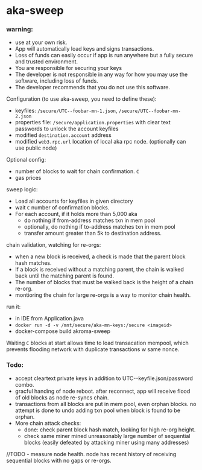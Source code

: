 # aka-sweep

### warning:
 - use at your own risk.  
 - App will automatically load keys and signs transactions.
 - Loss of funds can easily occur if app is run anywhere but a fully secure and trusted environment. 
 - You are responsible for securing your keys
 - The developer is not responsible in any way for how you may use the software, including loss of funds.
 - The developer recommends that you do not use this software.


Configuration (to use aka-sweep, you need to define these):
 - keyfiles: `/secure/UTC--foobar-mn-1.json`, `/secure/UTC--foobar-mn-2.json` 
 - properties file: `/secure/application.properties` with clear text passwords to unlock the account keyfiles 
 - modified `destination.account` address
 - modified `web3.rpc.url` location of local aka rpc node.  (optionally can use public node)

Optional config: 
 - number of blocks to wait for chain confirmation. `C`
 - gas prices
 
 
sweep logic:
 - Load all accounts for keyfiles in given directory
 - wait `C` number of confirmation blocks.
 - For each account, if it holds more than 5,000 aka
   - do nothing if from-address matches txn in mem pool
   - optionally, do nothing if to-address matches txn in mem pool
   - transfer amount greater than 5k to destination address.

chain validation, watching for re-orgs:
 - when a new block is received, a check is made that the parent block hash matches.
 - If a block is received without a matching parent, the chain is walked back until the matching parent is found.
 - The number of blocks that must be walked back is the height of a chain re-org.
 - montioring the chain for large re-orgs is a way to monitor chain health.   
   
run it:
 - in IDE from Application.java
 - `docker run -d -v /mnt/secure/aka-mn-keys:/secure <imageid>`
 - docker-compose build akroma-sweep
 
 
Waiting `C` blocks at start allows time to load transacation mempool, which prevents flooding network with duplicate transactions w same nonce. 
 
 ### Todo:
  - accept cleartext private keys in addition to UTC--keyfile.json/password combo.
  - gracful handing of node reboot.  after reconnect, app will receive flood of old blocks as node re-syncs chain.
  - transactions from all blocks are put in mem pool, even orphan blocks.  no attempt is done to undo adding txn pool when block is found to be orphan. 
  - More chain attack checks:
    - done: check parent block hash match, looking for high re-org height.
    - check same miner mined unreasonably large number of sequential blocks (easily defeated by attacking miner using many addresses)
  
  
  
    
  //TODO - measure node health.  node has recent history of receiving sequential blocks with no gaps or re-orgs.


